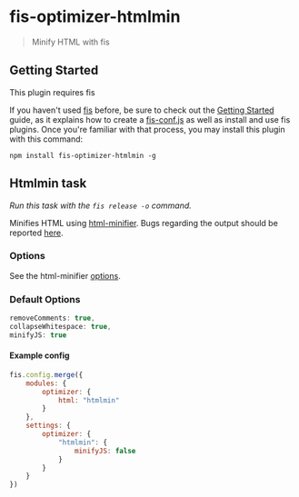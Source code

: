 
# fis-optimizer-htmlmin

> Minify HTML with fis



## Getting Started
This plugin requires fis

If you haven't used [fis](https://github.com/fex-team/fis) before, be sure to check out the [Getting Started](http://fis.baidu.com/docs/beginning/getting-started.html) guide, as it explains how to create a [fis-conf.js](http://fis.baidu.com/docs/api/fis-conf.html) as well as install and use fis plugins. Once you're familiar with that process, you may install this plugin with this command:

```shell
npm install fis-optimizer-htmlmin -g
```

## Htmlmin task
_Run this task with the `fis release -o` command._

Minifies HTML using [html-minifier](https://github.com/kangax/html-minifier). Bugs regarding the output should be reported [here](https://github.com/kangax/html-minifier/issues/new).

### Options

See the html-minifier [options](https://github.com/kangax/html-minifier#options-quick-reference).

### Default Options
```javascript
removeComments: true,
collapseWhitespace: true,
minifyJS: true
```

#### Example config

```javascript
fis.config.merge({
	modules: {
		optimizer: {
			html: "htmlmin"
		}
	},
	settings: {
		optimizer: {
			"htmlmin": {
				minifyJS: false
			}
		}
	}
})
```
